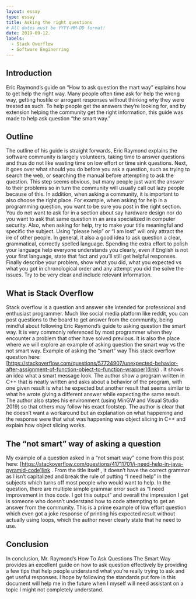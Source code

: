```yaml
---
layout: essay
type: essay
title: Asking the right questions
# All dates must be YYYY-MM-DD format!
date: 2019-09-12.
labels:
  - Stack Overflow
  - Software Enginerring
---
```


## Introduction

Eric Raymond’s guide on “How to ask question the mart way” explains how to get help the right way. Many people often time ask for help the wrong way, getting hostile or arrogant responses without thinking why they were treated as such. To help people get the answers they’re looking for, and by extension helping the community get the right information, this guide was made to help ask question “the smart way.”

## Outline

The outline of his guide is straight forwards, Eric Raymond explains the software community is largely volunteers, taking time to answer questions and thus do not like wasting time on low effort or time sink questions. Next, it goes over what should you do before you ask a question, such as trying to search the web, or searching the manual before attempting to ask the question. This step seems obvious, but many people just want the answer to their problems so in turn the community will usually call out lazy people because of this. In addition, when asking a community, it is important to also choose the right place. For example, when asking for help in a programming question, you want to be sure you post in the right section. You do not want to ask for in a section about say hardware design nor do you want to ask that same question in an area specialized in computer security.  Also, when asking for help, try to make your title meaningful and specific the subject.  Using “please help” or “I am lost” will only attract the ire of other people. In general, it also a good idea to ask question a clear, grammatical, correctly spelled language. Spending the extra effort to polish your language help everyone understands you clearly, even if English is not your first language, state that fact and you’ll still get helpful responses. Finally describe your problem, show what you did, what you expected vs what you got in chronological order and any attempt you did the solve the issues. Try to be very clear and include relevant information.

## What is Stack Overflow

Stack overflow is a question and answer site intended for professional and enthusiast programmer. Much like social media platform like reddit, you can post questions to the board to get answer from the community, being mindful about following Eric Raymond’s guide to asking question the smart way. It is very commonly referenced by most programmer when they encounter a problem that other have solved previous. It is also the place where we will explore an example of asking question the smart way vs the not smart way.
Example of asking the “smart” way
This stack overflow question here: [https://stackoverflow.com/questions/57724907/unexpected-behavior-after-assignment-of-function-object-to-function-wrapper](link) . It shows an idea what a smart message look. The author show a program written in C++ that is neatly written and asks about a behavior of the program, with one given result is what he expected but another result that seems similar to what he wrote giving a different answer while expecting the same result. The author also states his environment (using MinGW and Visual Studio 2019) so that others may follow his exact footstep. The author is clear that he doesn’t want a workaround but an explanation on what happening and the response were that what was happening was object slicing in C++ and explain how object slicing works.

## The “not smart” way of asking a question

My example of a question asked in a “not smart way” come from this post here: [https://stackoverflow.com/questions/41711701/i-need-help-in-java-pyramid-code]link . From the title itself , it doesn’t have the correct grammar as I isn’t capitalized and break the rule of putting “I need help” in the subjects which turns off most people who would want to help. In the question, there are multiple simple grammar error such as “I need improvement in thos code. I got this output” and overall the impression I get is someone who doesn’t understand how to code attempting to get an answer from the community. This is a prime example of low effort question which even got a joke response of printing his expected result without actually using loops, which the author never clearly state that he need to use.

## Conclusion

In conclusion, Mr. Raymond’s How To Ask Questions The Smart Way provides an excellent guide on how to ask question effectively by providing a few tips that help people understand what you’re really trying to ask and get useful responses. I hope by following the standards put fore in this document will help me in the future when I myself will need assistant on a topic I might not completely understand.
